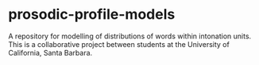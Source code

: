 # prosodic-profile-models
A repository for modelling of distributions of words within intonation units. This is a collaborative project between students at the University of California, Santa Barbara.
